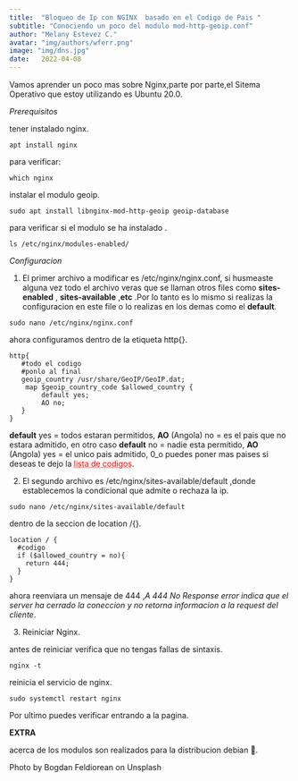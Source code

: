 ```yaml
---
title:  "Bloqueo de Ip con NGINX  basado en el Codigo de Pais "
subtitle: "Conociendo un poco del modulo mod-http-geoip.conf"
author: "Melany Estevez C."
avatar: "img/authors/wferr.png"
image: "img/dns.jpg"
date:   2022-04-08 
---
```




<p style="font-size: 14px;">Vamos aprender un poco mas sobre Nginx,parte por parte,el Sitema Operativo que estoy utilizando es Ubuntu 20.0.</p>


_Prerequisitos_ 

tener instalado nginx.

```
apt install nginx
```

para verificar:

```
which nginx
```

instalar el modulo geoip.

```
sudo apt install libnginx-mod-http-geoip geoip-database
```

para verificar si el modulo se ha instalado .

```
ls /etc/nginx/modules-enabled/
```

_Configuracion_

1. El primer archivo a modificar es /etc/nginx/nginx.conf, si husmeaste alguna vez todo el archivo veras que se llaman otros files como **sites-enabled** , **sites-available** ,**etc** .Por lo tanto es lo mismo si realizas la configuracion en este file o lo realizas en los demas como el **default**.

```
sudo nano /etc/nginx/nginx.conf
```
ahora configuramos dentro de la etiqueta http{}.

```
http{
   #todo el codigo
   #ponlo al final 
   geoip_country /usr/share/GeoIP/GeoIP.dat;
    map $geoip_country_code $allowed_country {
        default yes;
        AO no;
   }
}
```

**default** yes = todos estaran permitidos, **AO** (Angola) no = es el pais que no estara admitido, en otro caso 
**default** no  = nadie esta permitido, **AO** (Angola) yes = el unico pais admitido, 0_o puedes poner mas paises si deseas te dejo la  <a href="https://dev.maxmind.com/geoip/legacy/codes" style="color: red; text-decoration: underline;text-decoration-style: dotted;">lista de codigos</a>.


2. El segundo archivo es /etc/nginx/sites-available/default ,donde establecemos la condicional que admite o rechaza la ip.

```
sudo nano /etc/nginx/sites-available/default
```

dentro de la seccion de location /{}.

```
location / {
  #codigo
  if ($allowed_country = no){
    return 444;
  }
}

```

ahora reenviara un mensaje de 444 ,_A 444 No Response error indica que el  server ha cerrado la coneccion y no retorna informacion a la request del cliente_.

3. Reiniciar Nginx.

antes de reiniciar verifica que no tengas fallas de sintaxis.

```
nginx -t
```

reinicia el servicio de nginx.

```
sudo systemctl restart nginx
```
Por ultimo puedes verificar entrando a la pagina.

**EXTRA**

acerca de los modulos  son realizados para la distribucion debian 👀.


 

Photo by Bogdan Feldiorean on Unsplash


